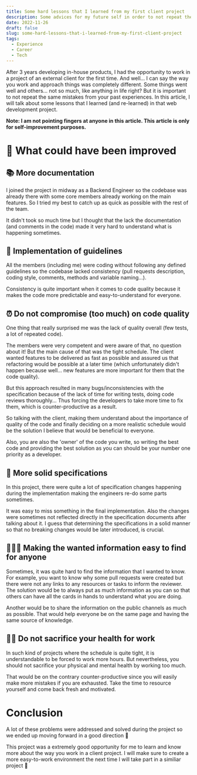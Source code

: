 ```yaml
---
title: Some hard lessons that I learned from my first client project
description: Some advices for my future self in order to not repeat the same mistakes
date: 2022-11-26
draft: false
slug: some-hard-lessons-that-i-learned-from-my-first-client-project
tags:
  - Experience
  - Career
  - Tech
---
```


After 3 years developing in-house products, I had the opportunity to work in a project of an external client for the first time. And well... I can say the way you work and approach things was completely different. Some things went well and others... not so much, like anything in life right? But it is important to not repeat the same mistakes from your past experiences. In this article, I will talk about some lessons that I learned (and re-learned) in that web development project.

**Note: I am not pointing fingers at anyone in this article. This article is only for self-improvement purposes.**

# 💪 What could have been improved

## 📚 More documentation
I joined the project in midway as a Backend Engineer so the codebase was already there with some core members already working on the main features. So I tried my best to catch up as quick as possible with the rest of the team.

It didn't took so much time but I thought that the lack the documentation (and comments in the code) made it very hard to understand what is happening sometimes.

## 📃 Implementation of guidelines
All the members (including me) were coding without following any defined guidelines so the codebase lacked consistency (pull requests description, coding style, comments, methods and variable naming...).

Consistency is quite important when it comes to code quality because it makes the code more predictable and easy-to-understand for everyone.


## ⏰ Do not compromise (too much) on code quality
One thing that really surprised me was the lack of quality overall (few tests, a lot of repeated code).

The members were very competent and were aware of that, no question about it! But the main cause of that was the tight schedule. The client wanted features to be delivered as fast as possible and assured us that refactoring would be possible at a later time (which unfortunately didn't happen because well... new features are more important for them that the code quality).

But this approach resulted in many bugs/inconsistencies with the specification because of the lack of time for writing tests, doing code reviews thoroughly... Thus forcing the developers to take more time to fix them, which is counter-productive as a result.

So talking with the client, making them understand about the importance of quality of the code and finally deciding on a more realistic schedule would be the solution I believe that would be beneficial to everyone.

Also, you are also the 'owner' of the code you write, so writing the best code and providing the best solution as you can should be your number one priority as a developer.

## 🔖 More solid specifications
In this project, there were quite a lot of specification changes happening during the implementation making the engineers re-do some parts sometimes.

It was easy to miss something in the final implementation. Also the changes were sometimes not reflected directly in the specification documents after talking about it.
I guess that determining the specifications in a solid manner so that no breaking changes would be later introduced, is crucial.

## 👨🏻‍💻 Making the wanted information easy to find for anyone
Sometimes, it was quite hard to find the information that I wanted to know. For example, you want to know why some pull requests were created but there were not any links to any resources or tasks to inform the reviewer. The solution would be to always put as much information as you can so that others can have all the cards in hands to understand what you are doing.

Another would be to share the information on the public channels as much as possible. That would help everyone be on the same page and having the same source of knowledge.

## 🏃🏻 Do not sacrifice your health for work
In such kind of projects where the schedule is quite tight, it is understandable to be forced to work more hours. But nevertheless, you should not sacrifice your physical and mental health by working too much.

That would be on the contrary counter-productive since you will easily make more mistakes if you are exhausted. Take the time to resource yourself and come back fresh and motivated.

# Conclusion
A lot of these problems were addressed and solved during the project so we ended up moving forward in a good direction 🚀

This project was a extremely good opportunity for me to learn and know more about the way you work in a client project.
I will make sure to create a more easy-to-work environment the next time I will take part in a similiar project 💪
